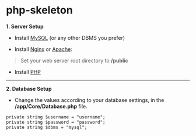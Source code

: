 # php-skeleton

**1. Server Setup**

- Install [MySQL](https://www.mysql.com/) (or any other DBMS you prefer)

- Install [Nginx](https://nginx.org/) or [Apache](https://httpd.apache.org/):

> Set your web server root directory to **/public**

- Install [PHP](https://www.php.net/)

---

**2. Database Setup**

- Change the values according to your database settings, in the **/app/Core/Database.php** file.

```
private string $username = "username";
private string $password = "password";
private string $dbms = "mysql";
```
